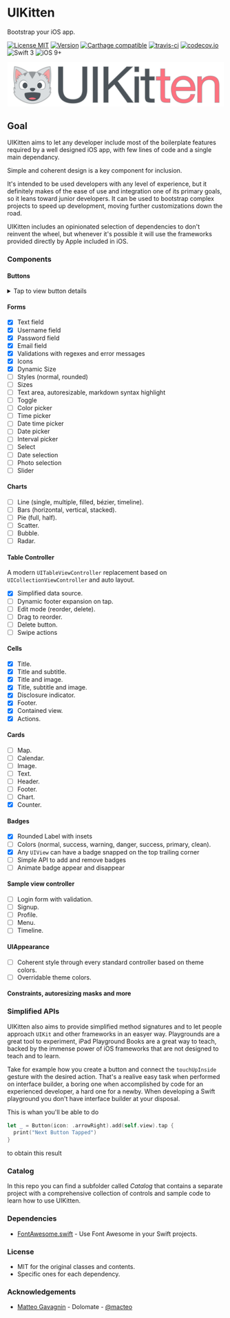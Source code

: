 # UIKitten

Bootstrap your iOS app.

[![License MIT](https://img.shields.io/cocoapods/l/UIKitten.svg)](https://raw.githubusercontent.com/macteo/uikitten/master/LICENSE) [![Version](https://img.shields.io/cocoapods/v/UIKitten.svg)](https://cocoapods.org/?q=marklight) [![Carthage compatible](https://img.shields.io/badge/Carthage-compatible-4BC51D.svg?style=flat)](https://github.com/Carthage/Carthage) [![travis-ci](https://travis-ci.org/macteo/UIKitten.svg?branch=master)](https://travis-ci.org/macteo/UIKitten) [![codecov.io](https://codecov.io/github/macteo/UIKitten/coverage.svg?branch=master)](https://codecov.io/github/macteo/UIKitten?branch=master) ![Swift 3](https://img.shields.io/badge/language-Swift%203-EB7943.svg) ![iOS 9+](https://img.shields.io/badge/iOS-9+-EB7943.svg)

![UIKitten Logo](https://raw.githubusercontent.com/macteo/UIKitten/develop/Assets/logo/uikitten-1024%402x.png?token=AAj41DnApg0tGOJNY08NAe0u8CODao0Iks5Y2W2uwA%3D%3D)

## Goal

UIKitten aims to let any developer include most of the boilerplate features required by a well designed iOS app, with few lines of code and a single main dependancy.

Simple and coherent design is a key component for inclusion.

It's intended to be used developers with any level of experience, but it definitely makes of the ease of use and integration one of its primary goals, so it leans toward junior developers. It can be used to bootstrap complex projects to speed up development, moving further customizations down the road.

UIKitten includes an opinionated selection of dependencies to don't reinvent the wheel, but whenever it's possible it will use the frameworks provided directly by Apple included in iOS.

### Components

#### Buttons

<details><summary>Tap to view button details</summary><p>

- [x] Dynamic Size.
- [x] Colors (normal, success, warning, danger, success, primary, clean).
- [x] Multiline text.
- [x] Styles (normal, drop shadow, rounded, frosted glass).
- [x] Sizes (large, normal, small, extra small).
- [x] Icons (Fontawesome icons - left, right or lonely without title).
- [x] Grouped (horizontal, vertical, proportional or constand size).

</details>

#### Forms
- [x] Text field
- [x] Username field
- [x] Password field
- [x] Email field
- [x] Validations with regexes and error messages
- [x] Icons
- [x] Dynamic Size
- [ ] Styles (normal, rounded)
- [ ] Sizes
- [ ] Text area, autoresizable, markdown syntax highlight
- [ ] Toggle
- [ ] Color picker
- [ ] Time picker
- [ ] Date time picker
- [ ] Date picker
- [ ] Interval picker
- [ ] Select
- [ ] Date selection
- [ ] Photo selection
- [ ] Slider

#### Charts
- [ ] Line (single, multiple, filled, bézier, timeline).
- [ ] Bars (horizontal, vertical, stacked).
- [ ] Pie (full, half).
- [ ] Scatter.
- [ ] Bubble.
- [ ] Radar.

#### Table Controller
A modern `UITableViewController` replacement based on `UICollectionViewController` and auto layout.

- [x] Simplified data source.
- [ ] Dynamic footer expansion on tap.
- [ ] Edit mode (reorder, delete).
- [ ] Drag to reorder.
- [ ] Delete button.
- [ ] Swipe actions

#### Cells
- [x] Title.
- [x] Title and subtitle.
- [x] Title and image.
- [x] Title, subtitle and image.
- [x] Disclosure indicator.
- [x] Footer.
- [x] Contained view.
- [x] Actions.

#### Cards
- [ ] Map.
- [ ] Calendar.
- [ ] Image.
- [ ] Text.
- [ ] Header.
- [ ] Footer.
- [ ] Chart.
- [x] Counter.

#### Badges

- [x] Rounded Label with insets
- [ ] Colors (normal, success, warning, danger, success, primary, clean).
- [x] Any `UIView` can have a badge snapped on the top trailing corner
- [ ] Simple API to add and remove badges
- [ ] Animate badge appear and disappear

#### Sample view controller
- [ ] Login form with validation.
- [ ] Signup.
- [ ] Profile.
- [ ] Menu.
- [ ] Timeline.

#### UIAppearance

- [ ] Coherent style through every standard controller based on theme colors.
- [ ] Overridable theme colors.

#### Constraints, autoresizing masks and more

### Simplified APIs

UIKitten also aims to provide simplified method signatures and to let people approach `UIKit` and other frameworks in an easyer way.
Playgrounds are a great tool to experiment, iPad Playground Books are a great way to teach, backed by the immense power of iOS frameworks that are not designed to teach and to learn.

Take for example how you create a button and connect the `touchUpInside` gesture with the desired action. That's a realive easy task when performed on interface builder, a boring one when accomplished by code for an experienced developer, a hard one for a newby. When developing a Swift playground you don't have interface builder at your disposal.

This is whan you'll be able to do

```swift
let _ = Button(icon: .arrowRight).add(self.view).tap {
  print("Next Button Tapped")
}
```

to obtain this result

### Catalog

In this repo you can find a subfolder called _Catalog_ that contains a separate project with a comprehensive collection of controls and sample code to learn how to use UIKitten.

### Dependencies

* [FontAwesome.swift](https://github.com/thii/FontAwesome.swift) - Use Font Awesome in your Swift projects.

### License

* MIT for the original classes and contents.
* Specific ones for each dependency.

### Acknowledgements

* [Matteo Gavagnin](https://macteo.it) - Dolomate - [@macteo](https://twitter.com/macteo)

